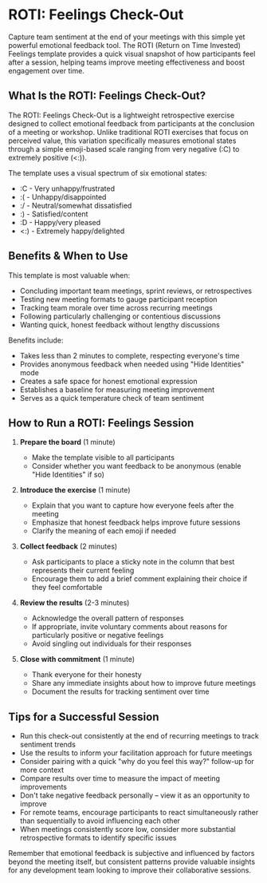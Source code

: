 # ROTI: Feelings Check-Out

Capture team sentiment at the end of your meetings with this simple yet powerful emotional feedback tool. The ROTI (Return on Time Invested) Feelings template provides a quick visual snapshot of how participants feel after a session, helping teams improve meeting effectiveness and boost engagement over time.

## What Is the ROTI: Feelings Check-Out?

The ROTI: Feelings Check-Out is a lightweight retrospective exercise designed to collect emotional feedback from participants at the conclusion of a meeting or workshop. Unlike traditional ROTI exercises that focus on perceived value, this variation specifically measures emotional states through a simple emoji-based scale ranging from very negative (:C) to extremely positive (<:)).

The template uses a visual spectrum of six emotional states:
- :C - Very unhappy/frustrated
- :( - Unhappy/disappointed
- :/ - Neutral/somewhat dissatisfied
- :) - Satisfied/content
- :D - Happy/very pleased
- <:) - Extremely happy/delighted

## Benefits & When to Use

This template is most valuable when:
- Concluding important team meetings, sprint reviews, or retrospectives
- Testing new meeting formats to gauge participant reception
- Tracking team morale over time across recurring meetings
- Following particularly challenging or contentious discussions
- Wanting quick, honest feedback without lengthy discussions

Benefits include:
- Takes less than 2 minutes to complete, respecting everyone's time
- Provides anonymous feedback when needed using "Hide Identities" mode
- Creates a safe space for honest emotional expression
- Establishes a baseline for measuring meeting improvement
- Serves as a quick temperature check of team sentiment

## How to Run a ROTI: Feelings Session

1. **Prepare the board** (1 minute)
   - Make the template visible to all participants
   - Consider whether you want feedback to be anonymous (enable "Hide Identities" if so)

2. **Introduce the exercise** (1 minute)
   - Explain that you want to capture how everyone feels after the meeting
   - Emphasize that honest feedback helps improve future sessions
   - Clarify the meaning of each emoji if needed

3. **Collect feedback** (2 minutes)
   - Ask participants to place a sticky note in the column that best represents their current feeling
   - Encourage them to add a brief comment explaining their choice if they feel comfortable

4. **Review the results** (2-3 minutes)
   - Acknowledge the overall pattern of responses
   - If appropriate, invite voluntary comments about reasons for particularly positive or negative feelings
   - Avoid singling out individuals for their responses

5. **Close with commitment** (1 minute)
   - Thank everyone for their honesty
   - Share any immediate insights about how to improve future meetings
   - Document the results for tracking sentiment over time

## Tips for a Successful Session

- Run this check-out consistently at the end of recurring meetings to track sentiment trends
- Use the results to inform your facilitation approach for future meetings
- Consider pairing with a quick "why do you feel this way?" follow-up for more context
- Compare results over time to measure the impact of meeting improvements
- Don't take negative feedback personally – view it as an opportunity to improve
- For remote teams, encourage participants to react simultaneously rather than sequentially to avoid influencing each other
- When meetings consistently score low, consider more substantial retrospective formats to identify specific issues

Remember that emotional feedback is subjective and influenced by factors beyond the meeting itself, but consistent patterns provide valuable insights for any development team looking to improve their collaborative sessions.